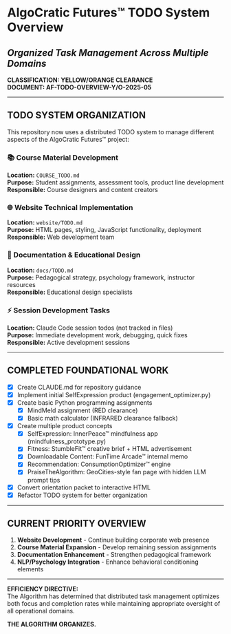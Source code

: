 # AlgoCratic Futures™ TODO System Overview
## *Organized Task Management Across Multiple Domains*

**CLASSIFICATION: YELLOW/ORANGE CLEARANCE**  
**DOCUMENT: AF-TODO-OVERVIEW-Y/O-2025-05**

---

## TODO SYSTEM ORGANIZATION

This repository now uses a distributed TODO system to manage different aspects of the AlgoCratic Futures™ project:

### 📚 Course Material Development
**Location:** `COURSE_TODO.md`  
**Purpose:** Student assignments, assessment tools, product line development  
**Responsible:** Course designers and content creators

### 🌐 Website Technical Implementation  
**Location:** `website/TODO.md`  
**Purpose:** HTML pages, styling, JavaScript functionality, deployment  
**Responsible:** Web development team

### 📖 Documentation & Educational Design
**Location:** `docs/TODO.md`  
**Purpose:** Pedagogical strategy, psychology framework, instructor resources  
**Responsible:** Educational design specialists

### ⚡ Session Development Tasks
**Location:** Claude Code session todos (not tracked in files)  
**Purpose:** Immediate development work, debugging, quick fixes  
**Responsible:** Active development sessions

---

## COMPLETED FOUNDATIONAL WORK

- [x] Create CLAUDE.md for repository guidance
- [x] Implement initial SelfExpression product (engagement_optimizer.py)
- [x] Create basic Python programming assignments
  - [x] MindMeld assignment (RED clearance)  
  - [x] Basic math calculator (INFRARED clearance fallback)
- [x] Create multiple product concepts
  - [x] SelfExpression: InnerPeace™ mindfulness app (mindfulness_prototype.py)
  - [x] Fitness: StumbleFit™ creative brief + HTML advertisement
  - [x] Downloadable Content: FunTime Arcade™ internal memo
  - [x] Recommendation: ConsumptionOptimizer™ engine
  - [x] PraiseTheAlgorithm: GeoCities-style fan page with hidden LLM prompt tips
- [x] Convert orientation packet to interactive HTML
- [x] Refactor TODO system for better organization

---

## CURRENT PRIORITY OVERVIEW

1. **Website Development** - Continue building corporate web presence
2. **Course Material Expansion** - Develop remaining session assignments  
3. **Documentation Enhancement** - Strengthen pedagogical framework
4. **NLP/Psychology Integration** - Enhance behavioral conditioning elements

---

**EFFICIENCY DIRECTIVE:**  
The Algorithm has determined that distributed task management optimizes both focus and completion rates while maintaining appropriate oversight of all operational domains.

**THE ALGORITHM ORGANIZES.**